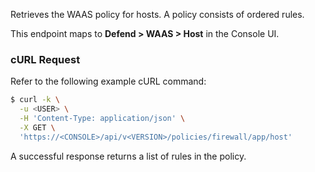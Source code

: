 Retrieves the WAAS policy for hosts.
A policy consists of ordered rules.

This endpoint maps to **Defend > WAAS > Host** in the Console UI.

### cURL Request

Refer to the following example cURL command:

```bash
$ curl -k \
  -u <USER> \
  -H 'Content-Type: application/json' \
  -X GET \
  'https://<CONSOLE>/api/v<VERSION>/policies/firewall/app/host'
```

A successful response returns a list of rules in the policy.
